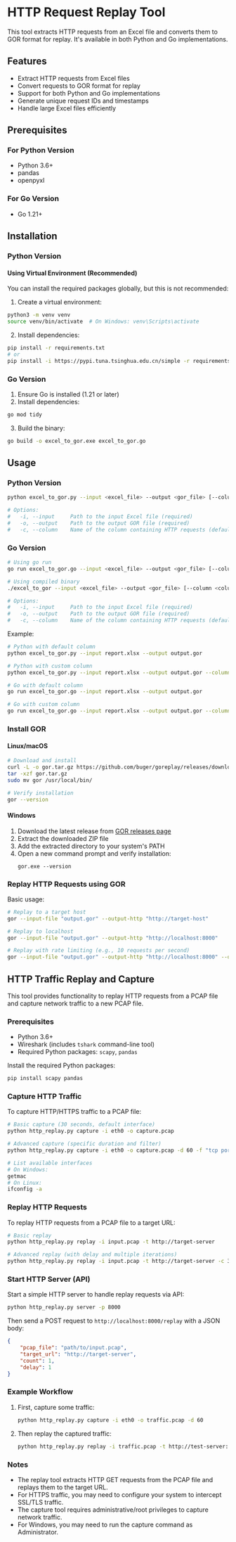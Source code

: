 
# HTTP Request Replay Tool

This tool extracts HTTP requests from an Excel file and converts them to GOR format for replay. It's available in both Python and Go implementations.

## Features

- Extract HTTP requests from Excel files
- Convert requests to GOR format for replay
- Support for both Python and Go implementations
- Generate unique request IDs and timestamps
- Handle large Excel files efficiently

## Prerequisites

### For Python Version
- Python 3.6+
- pandas
- openpyxl

### For Go Version
- Go 1.21+

## Installation

### Python Version

#### Using Virtual Environment (Recommended)

You can install the required packages globally, but this is not recommended:

1. Create a virtual environment:
```bash
python3 -m venv venv
source venv/bin/activate  # On Windows: venv\Scripts\activate
```

2. Install dependencies:
```bash
pip install -r requirements.txt
# or
pip install -i https://pypi.tuna.tsinghua.edu.cn/simple -r requirements.txt
```

### Go Version

1. Ensure Go is installed (1.21 or later)
2. Install dependencies:
```bash
go mod tidy
```
3. Build the binary:
```bash
go build -o excel_to_gor.exe excel_to_gor.go
```

## Usage

### Python Version
```bash
python excel_to_gor.py --input <excel_file> --output <gor_file> [--column <column_name>]

# Options:
#   -i, --input     Path to the input Excel file (required)
#   -o, --output    Path to the output GOR file (required)
#   -c, --column    Name of the column containing HTTP requests (default: 'http请求')
```

### Go Version
```bash
# Using go run
go run excel_to_gor.go --input <excel_file> --output <gor_file> [--column <column_name>]

# Using compiled binary
./excel_to_gor --input <excel_file> --output <gor_file> [--column <column_name>]

# Options:
#   -i, --input     Path to the input Excel file (required)
#   -o, --output    Path to the output GOR file (required)
#   -c, --column    Name of the column containing HTTP requests (default: 'http请求')
```

Example:
```bash
# Python with default column
python excel_to_gor.py --input report.xlsx --output output.gor

# Python with custom column
python excel_to_gor.py --input report.xlsx --output output.gor --column "custom_column"

# Go with default column
go run excel_to_gor.go --input report.xlsx --output output.gor

# Go with custom column
go run excel_to_gor.go --input report.xlsx --output output.gor --column "custom_column"
```

### Install GOR

#### Linux/macOS
```bash
# Download and install
curl -L -o gor.tar.gz https://github.com/buger/goreplay/releases/download/1.3.3/gor_1.3.3_x64.tar.gz
tar -xzf gor.tar.gz
sudo mv gor /usr/local/bin/

# Verify installation
gor --version
```

#### Windows
1. Download the latest release from [GOR releases page](https://github.com/buger/goreplay/releases)
2. Extract the downloaded ZIP file
3. Add the extracted directory to your system's PATH
4. Open a new command prompt and verify installation:
   ```
   gor.exe --version
   ```

### Replay HTTP Requests using GOR

Basic usage:
```bash
# Replay to a target host
gor --input-file "output.gor" --output-http "http://target-host"

# Replay to localhost
gor --input-file "output.gor" --output-http "http://localhost:8000"

# Replay with rate limiting (e.g., 10 requests per second)
gor --input-file "output.gor" --output-http "http://localhost:8000" --output-http-workers 10
```


## HTTP Traffic Replay and Capture

This tool provides functionality to replay HTTP requests from a PCAP file and capture network traffic to a new PCAP file.

### Prerequisites

- Python 3.6+
- Wireshark (includes `tshark` command-line tool)
- Required Python packages: `scapy`, `pandas`

Install the required Python packages:

```bash
pip install scapy pandas
```

### Capture HTTP Traffic

To capture HTTP/HTTPS traffic to a PCAP file:

```bash
# Basic capture (30 seconds, default interface)
python http_replay.py capture -i eth0 -o capture.pcap

# Advanced capture (specific duration and filter)
python http_replay.py capture -i eth0 -o capture.pcap -d 60 -f "tcp port 80 or tcp port 443"

# List available interfaces
# On Windows:
getmac
# On Linux:
ifconfig -a
```

### Replay HTTP Requests

To replay HTTP requests from a PCAP file to a target URL:

```bash
# Basic replay
python http_replay.py replay -i input.pcap -t http://target-server

# Advanced replay (with delay and multiple iterations)
python http_replay.py replay -i input.pcap -t http://target-server -c 3 -d 0.5
```

### Start HTTP Server (API)

Start a simple HTTP server to handle replay requests via API:

```bash
python http_replay.py server -p 8000
```

Then send a POST request to `http://localhost:8000/replay` with a JSON body:

```json
{
    "pcap_file": "path/to/input.pcap",
    "target_url": "http://target-server",
    "count": 1,
    "delay": 1
}
```

### Example Workflow

1. First, capture some traffic:
   ```bash
   python http_replay.py capture -i eth0 -o traffic.pcap -d 60
   ```

2. Then replay the captured traffic:
   ```bash
   python http_replay.py replay -i traffic.pcap -t http://test-server:8080
   ```

### Notes

- The replay tool extracts HTTP GET requests from the PCAP file and replays them to the target URL.
- For HTTPS traffic, you may need to configure your system to intercept SSL/TLS traffic.
- The capture tool requires administrative/root privileges to capture network traffic.
- For Windows, you may need to run the capture command as Administrator.

